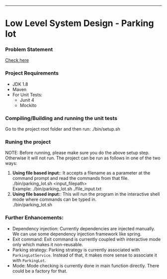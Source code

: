 
----
# Low Level System Design - Parking lot

### Problem Statement
[Check here](problem-statment.md)

### Project Requirements

* JDK 1.8
* Maven
* For Unit Tests:
    * Junit 4
    * Mockito

### Compiling/Building and running the unit tests
Go to the project root folder and then run: ./bin/setup.sh

### Runing the project
NOTE: Before running, please make sure you do the above setup step. Otherwise it will not run.
The project can be run as follows in one of the two ways:

1) **Using file based input:**: It accepts a filename as a parameter at the command prompt and read the commands from that file.   
   ./bin/parking_lot.sh  <input_filepath>  
   Example: ./bin/parking_lot.sh  ./file_input.txt
2) **Using file based input:**: This will run the program in the interactive shell mode where commands can be typed in.  
   ./bin/parking_lot.sh


### Further Enhancements:

* Dependency injection: Currently dependencies are injected manually. We can use some
  dependency injection framework like spring.
* Exit command: Exit command is currently coupled with interactive mode only which makes
  it non-reusable.
* Parking strategy: Parking strategy is currently associated with `ParkingLotService`.
  Instead of that, it makes more sense to associate it with `ParkingLot`.
* Mode: Mode checking is currently done in main function directly. There could be a
  factory for that.